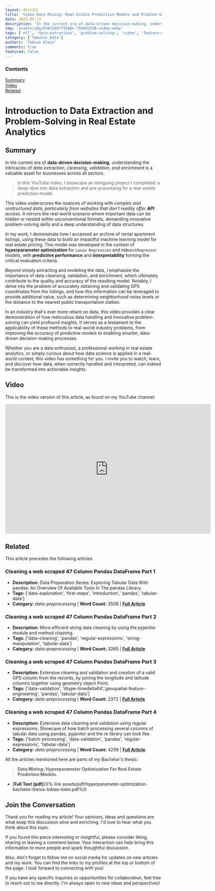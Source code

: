 ```yaml
---
layout: distill
title: 'Video Data Mining: Real-Estate Prediction Models and Problem-Solving in Action'
date: 2023-05-23
description: 'In the current era of data-driven decision-making, understanding the intricacies of data extraction, cleansing, validation, and enrichment is a valuable asset for businesses across all sectors.'
img: 'assets/img/838338477938@+-791693336-video.webp'
tags: ['etl', 'data-extraction', 'problem-solving', 'video', 'feature-enrichment']
category: ['Tabular Data']
authors: 'Tobias Klein'
comments: true
featured: false
---
```



<d-contents>
  <nav class="l-text figcaption">
  <h3>Contents</h3>
    <div class="no-math"><a href="#summary">Summary</a></div>
    <div class="no-math"><a href="#video">Video</a></div>
    <div class="no-math"><a href="#related">Related</a></div>
  </nav>
</d-contents>

# Introduction to Data Extraction and Problem-Solving in Real Estate Analytics

## Summary

In the current era of <strong>data-driven decision-making</strong>,
understanding the intricacies of <i>data extraction, cleansing, validation, and
enrichment</i> is a valuable asset for businesses across all sectors.


> In this YouTube video, I showcase an intriguing project I completed: a deep-dive
into data extraction and pre-processing for a real-estate prediction model. 

This video underscores the nuances of working with <i>complex and unstructured
data, particularly from websites that don't readily offer <strong>API</strong>
access</i>. It mirrors the real-world scenario where important data can be
hidden or nested within unconventional formats, demanding innovative
problem-solving skills and a deep understanding of data structures. 

In my work, I demonstrate how I accessed an archive of rental apartment
listings, using these data to build an impactful machine learning model for real
estate pricing. This model was developed in the context of <strong>hyperparameter
optimization</strong> for `Lasso Regression` and `XGBoostRegressor` models, with <strong>predictive
performance</strong> and <strong>interpretability</strong> forming the critical evaluation criteria.

Beyond simply extracting and modeling the data, I emphasize the importance of
data cleansing, validation, and enrichment, which ultimately contribute to the
quality and accuracy of the resulting model. Notably, I delve into the problem
of accurately obtaining and validating GPS coordinates from the listings, and
how this information can be leveraged to provide additional value, such as
determining neighborhood noise levels or the distance to the nearest public
transportation station.

In an industry that's ever more reliant on data, this video provides a clear
demonstration of how meticulous data handling and innovative problem-solving can
yield profound insights. It serves as a testament to the applicability of these
methods to real-world industry problems, from improving the accuracy of
predictive models to enabling smarter, data-driven decision-making processes. 

Whether you are a data enthusiast, a professional working in real estate
analytics, or simply curious about how data science is applied in a real-world
context, this video has something for you. I invite you to watch, learn, and
discover how data, when correctly handled and interpreted, can indeed be
transformed into actionable insights.

## Video

This is the video version of this article, as found on my YouTube channel:

<iframe width="660" height="415"
src="https://www.youtube-nocookie.com/embed/95_aIW4-F2s" title="YouTube video
player" frameborder="0" allow="accelerometer; autoplay; clipboard-write;
encrypted-media; gyroscope; picture-in-picture; web-share"
allowfullscreen></iframe>
<br>

## Related 

This article precedes the following articles.

### Cleaning a web scraped 47 Column Pandas DataFrame Part 1

- **Description:** Data Preparation Series: Exploring Tabular Data With pandas: An Overview Of Available Tools In The pandas Library.
- **Tags:** ['data-exploration', 'first-steps', 'introduction', 'pandas', 'tabular-data']
- **Category:** _data-preprocessing_ | **Word Count:** 3508 | **[Full Article](https://deep-learning-mastery.com/projects/cleaning-a-web-scraped-47-column-br-pandas-dataframe-br-part-1/)**

### Cleaning a web scraped 47 Column Pandas DataFrame Part 2

- **Description:** More efficient string data cleaning by using the pyjanitor module and method chaining.
- **Tags:** ['data-cleaning', 'pandas', 'regular-expressions', 'string-manipulation', 'tabular-data']
- **Category:** _data-preprocessing_ | **Word Count:** 3265 | **[Full Article](https://deep-learning-mastery.com/projects/cleaning-a-web-scraped-47-column-br-pandas-dataframe-br-part-2/)**

### Cleaning a web scraped 47 Column Pandas DataFrame Part 3

- **Description:** Extensive cleaning and validation and creation of a valid GPS column from the records, by joining the longitude and latitude columns together using geometry object Point.
- **Tags:** ['data-validation', 'dtype-timedelta64','geospatial-feature-engineering', 'pandas', 'tabular-data']
- **Category:** _data-preprocessing_ | **Word Count:** 2372 | **[Full Article](https://deep-learning-mastery.com/projects/cleaning-a-web-scraped-47-column-br-pandas-dataframe-br-part-3/)**

### Cleaning a web scraped 47 Column Pandas DataFrame Part 4

- **Description:** Extensive data cleaning and validation using regular expressions. Showcase of how batch processing several columns of tabular data using pandas, pyjanitor and the re library can look like.
- **Tags:** ['batch-processing', 'data-validation', 'pandas', 'regular-expressions', 'tabular-data']
- **Category:** _data-preprocessing_ | **Word Count:** 4259 | **[Full Article](https://deep-learning-mastery.com/projects/cleaning-a-web-scraped-47-column-br-pandas-dataframe-br-part-4/)**

All the articles mentioned here are parts of my Bachelor's thesis:

> **Data Mining: Hyperparameter Optimization For Real Estate Prediction Models.**

- [**Full Text (pdf)**]({% link assets/pdf/hyperparameter-optimization-bachelor-thesis-tobias-klein.pdf%})


<footer>
    <h2>Join the Conversation</h2>
    <p>Thank you for reading my article! Your opinions, ideas and questions are what keep this discussion alive and enriching. I'd love to hear what you think about this topic.</p>
    <p>If you found this piece interesting or insightful, please consider liking, sharing or leaving a comment below. Your interaction can help bring this information to more people and spark thoughtful discussion.</p>
    <p>Also, don't forget to follow me on social media for updates on new articles and my work. You can find the links to my profiles at the top or bottom of the page. I look forward to connecting with you!</p>
    <p>If you have any specific inquiries or opportunities for collaboration, feel free to reach out to me directly. I'm always open to new ideas and perspectives!</p>
</footer>

